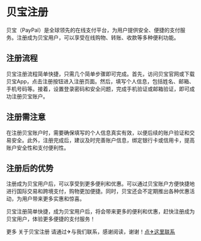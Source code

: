 # 贝宝注册

贝宝（PayPal）是全球领先的在线支付平台，为用户提供安全、便捷的支付服务。注册成为贝宝用户，可以享受在线购物、转账、收款等多种便利功能。

## 注册流程

贝宝注册流程简单快捷，只需几个简单步骤即可完成。首先，访问贝宝官网或下载贝宝App，点击注册按钮进入注册页面。然后，填写个人信息，包括姓名、邮箱、手机号码等。接着，设置登录密码和安全问题，完成手机验证或邮箱验证，即可成功注册贝宝账户。

## 注册需注意

在注册贝宝账户时，需要确保填写的个人信息真实有效，以便后续的账户验证和交易安全。此外，注册完成后，建议及时完善账户信息，绑定银行卡或信用卡，提高账户安全性和支付便利性。

## 注册后的优势

注册成为贝宝用户后，可以享受到更多便利和优惠。可以通过贝宝账户方便快捷地进行国际交易和跨境支付，购物更加便捷。同时，贝宝还会不定期推出各种优惠活动，为用户带来更多实惠和惊喜。

贝宝注册简单快捷，成为贝宝用户后，将会带来更多的便利和优惠，赶快注册成为贝宝用户，体验更多便捷的支付服务！

更多 关于贝宝注册 请通过✈与我们联系，感谢阅读，谢谢！[点✈这里联系](https://www.k02.cc)